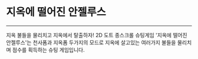 # 지옥에 떨어진 안젤루스

----

지옥 불들을 물리치고 지옥에서 탈출하자! 2D 도트 종스크롤 슈팅게임 '지옥에 떨어진 안젤루스'는 천사폼과 지옥폼 두가지의 모드로 지옥에 살고있는 여러가지 불들을 물리치며 점수를 획득하는 슈팅 게임입니다.
